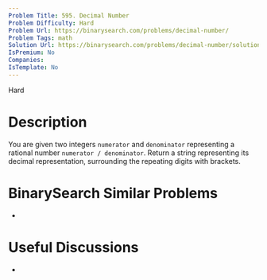 ```yaml
---
Problem Title: 595. Decimal Number
Problem Difficulty: Hard
Problem Url: https://binarysearch.com/problems/decimal-number/
Problem Tags: math
Solution Url: https://binarysearch.com/problems/decimal-number/solutions/
IsPremium: No
Companies: 
IsTemplate: No
---
```


<span style="color: ;">Hard</span>

# Description

You are given two integers `numerator` and `denominator` representing a rational number `numerator / denominator`. Return a string representing its decimal representation, surrounding the repeating digits with brackets.

# BinarySearch Similar Problems

- []()

# Useful Discussions

- []()
